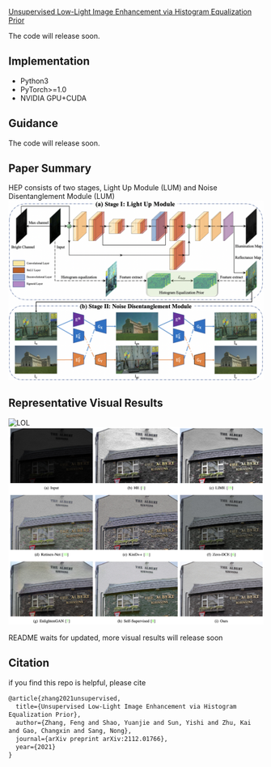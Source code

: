 [Unsupervised Low-Light Image Enhancement via Histogram Equalization Prior](https://arxiv.org/abs/2112.01766)

The code will release soon.

## Implementation
* Python3
* PyTorch>=1.0
* NVIDIA GPU+CUDA

## Guidance
The code will release soon.

## Paper Summary
HEP consists of two stages, Light Up Module (LUM) and Noise Disentanglement Module (LUM)
![Main Pipeline](assets/HEP.png)

## Representative Visual Results
![LOL](assets/LOL.png)
![SCIE](assets/SCIE.png)


README waits for updated, more visual results will release soon

## Citation
if you find this repo is helpful, please cite
```
@article{zhang2021unsupervised,
  title={Unsupervised Low-Light Image Enhancement via Histogram Equalization Prior},
  author={Zhang, Feng and Shao, Yuanjie and Sun, Yishi and Zhu, Kai and Gao, Changxin and Sang, Nong},
  journal={arXiv preprint arXiv:2112.01766},
  year={2021}
}
```
